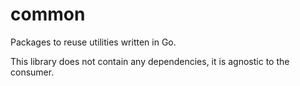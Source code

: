 # common

Packages to reuse utilities written in Go.

This library does not contain any dependencies, it is agnostic to the consumer.

